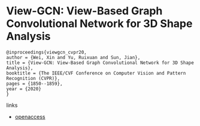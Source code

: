 # View-GCN: View-Based Graph Convolutional Network for 3D Shape Analysis

```
@inproceedings{viewgcn_cvpr20,
author = {Wei, Xin and Yu, Ruixuan and Sun, Jian},
title = {View-GCN: View-Based Graph Convolutional Network for 3D Shape Analysis},
booktitle = {The IEEE/CVF Conference on Computer Vision and Pattern Recognition (CVPR)},
pages = {1850--1859},
year = {2020}
}
```

links
- [openaccess](http://openaccess.thecvf.com/content_CVPR_2020/html/Wei_View-GCN_View-Based_Graph_Convolutional_Network_for_3D_Shape_Analysis_CVPR_2020_paper.html)
